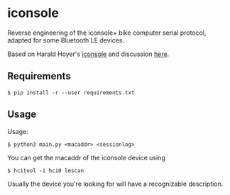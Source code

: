 # iconsole

Reverse engineering of the iconsole+ bike computer serial protocol, adapted for some Bluetooth LE devices.

Based on Harald Hoyer's [iconsole](https://github.com/haraldh/iconsole) and discussion [here](https://github.com/haraldh/iconsole/issues/2).

## Requirements

```
$ pip install -r --user requirements.txt
```

## Usage

Usage:

```
$ python3 main.py <macaddr> <sessionlog>
```

You can get the macaddr of the iconsole device using

```
$ hcitool -i hci0 lescan
```

Usually the device you're looking for will have a recognizable description.
